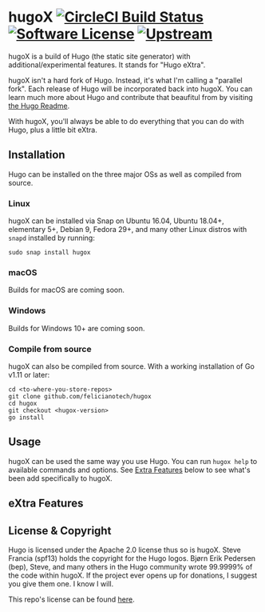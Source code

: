 # hugoX [![CircleCI Build Status](https://circleci.com/gh/felicianotech/hugox.svg?style=shield)](https://circleci.com/gh/felicianotech/hugox) [![Software License](https://img.shields.io/badge/license-Apache--2.0-blue.svg)](https://raw.githubusercontent.com/circleci/circleci-docs/master/LICENSE) [![Upstream](https://img.shields.io/badge/upstream-hugo-lightgrey.svg)](https://github.com/gohugoio/hugo)

hugoX is a build of Hugo (the static site generator) with additional/experimental features.
It stands for "Hugo eXtra".

hugoX isn't a hard fork of Hugo.
Instead, it's what I'm calling a "parallel fork".
Each release of Hugo will be incorporated back into hugoX.
You can learn much more about Hugo and contribute that beaufitul from by visiting [the Hugo Readme](https://github.com/gohugoio/hugo/README.md).

With hugoX, you'll always be able to do everything that you can do with Hugo, plus a little bit eXtra.


## Installation

Hugo can be installed on the three major OSs as well as compiled from source.

### Linux

hugoX can be installed via Snap on Ubuntu 16.04, Ubuntu 18.04+, elementary 5+, Debian 9, Fedora 29+, and many other Linux distros with `snapd` installed by running:

```
sudo snap install hugox
```

### macOS

Builds for macOS are coming soon.

### Windows

Builds for Windows 10+ are coming soon.

### Compile from source

hugoX can also be compiled from source.
With a working installation of Go v1.11 or later:

```
cd <to-where-you-store-repos>
git clone github.com/felicianotech/hugox
cd hugox
git checkout <hugox-version>
go install
```


## Usage

hugoX can be used the same way you use Hugo.
You can run `hugox help` to available commands and options.
See [Extra Features](#extra-features) below to see what's been add specifically to hugoX.


## eXtra Features


## License & Copyright

Hugo is licensed under the Apache 2.0 license thus so is hugoX.
Steve Francia (spf13) holds the copyright for the Hugo logos.
Bjørn Erik Pedersen (bep), Steve, and many others in the Hugo community wrote 99.9999% of the code within hugoX.
If the project ever opens up for donations, I suggest you give them one.
I know I will.

This repo's license can be found [here](./LICENSE).
